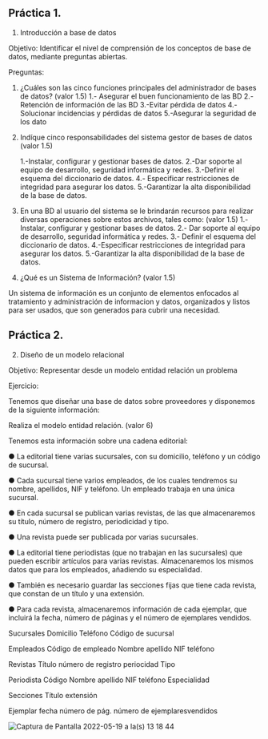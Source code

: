 ## Práctica 1.

1. Introducción a base de datos

Objetivo: Identificar el nivel de comprensión de los conceptos de base de datos,
mediante preguntas abiertas.
 
Preguntas:

1. ¿Cuáles son las cinco funciones principales del administrador de bases de datos?
(valor 1.5)
  1.- Asegurar el buen funcionamiento de las BD
  2.-Retención de información de las BD
  3.-Evitar pérdida de datos
  4.-Solucionar incidencias y pérdidas de datos
  5.-Asegurar la seguridad de los dato


2. Indíque cinco responsabilidades del sistema gestor de bases de datos (valor 1.5)

    1.-Instalar, configurar y gestionar bases de datos.
    2.-Dar soporte al equipo de desarrollo, seguridad informática y redes.
    3.-Definir el esquema del diccionario de datos.
    4.- Especificar restricciones de integridad para asegurar los datos.
    5.-Garantizar la alta disponibilidad de la base de datos.


3. En una BD al usuario del sistema se le brindarán recursos para realizar diversas
operaciones sobre estos archivos, tales como: (valor 1.5)
    1.-Instalar, configurar y gestionar bases de datos.
    2.- Dar soporte al equipo de desarrollo, seguridad informática y redes.
    3.- Definir el esquema del diccionario de datos.
    4.-Especificar restricciones de integridad para asegurar los datos.
    5.-Garantizar la alta disponibilidad de la base de datos.


4. ¿Qué es un Sistema de Información? (valor 1.5)

Un sistema de información es un conjunto de elementos enfocados  al tratamiento y administración de informacion  y datos, organizados y listos para ser usados, que son generados para cubrir una necesidad.

## Práctica 2.

2. Diseño de un modelo relacional

Objetivo: Representar desde un modelo entidad relación un problema


Ejercicio:

Tenemos que diseñar una base de datos sobre proveedores y disponemos de la siguiente
información:

Realiza el modelo entidad relación. (valor 6)

Tenemos esta información sobre una cadena editorial:

● La editorial tiene varias sucursales, con su domicilio, teléfono y un código de
sucursal.

● Cada sucursal tiene varios empleados, de los cuales tendremos su nombre,
apellidos, NIF y teléfono. Un empleado trabaja en una única sucursal.

● En cada sucursal se publican varias revistas, de las que almacenaremos su título,
número de registro, periodicidad y tipo.

● Una revista puede ser publicada por varias sucursales.

● La editorial tiene periodistas (que no trabajan en las sucursales) que pueden
escribir artículos para varias revistas. Almacenaremos los mismos datos que para
los empleados, añadiendo su especialidad.

● También es necesario guardar las secciones fijas que tiene cada revista, que
constan de un título y una extensión.

● Para cada revista, almacenaremos información de cada ejemplar, que incluirá la
fecha, número de páginas y el número de ejemplares vendidos.

Sucursales
Domicilio
Teléfono 
Código de sucursal 

Empleados
Código de empleado
Nombre
apellido
NIF
teléfono

Revistas
Título
número de registro 
periocidad
Tipo

Periodista
Código 
Nombre
apellido
NIF
teléfono
Especialidad

Secciones 
Título 
extensión

Ejemplar 
fecha
número de pág.
número de ejemplaresvendidos

![Captura de Pantalla 2022-05-19 a la(s) 13 18 44](https://user-images.githubusercontent.com/103067169/169372422-236bae07-73d6-4177-8dc0-2bee7fec0dc0.png)

